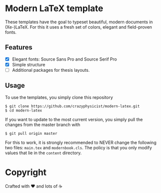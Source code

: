 # Modern LaTeX template

These templates have the goal to typeset beautiful, modern documents in (Xe-)LaTeX.
For this it uses a fresh set of colors, elegant and field-proven fonts.

## Features

- [x] Elegant fonts: Source Sans Pro and Source Serif Pro
- [x] Simple structure
- [ ] Additional packages for thesis layouts.

## Usage

To use the templates, you simply clone this repository
```
$ git clone https://github.com/crazyphysicist/modern-latex.git
$ cd modern-latex
```
If you want to update to the most current version, you simply pull the changes
from the master branch with
```
$ git pull origin master
```
For this to work, it is strongly recommended to NEVER change the following two files:
`main.tex` and `modernbook.cls`. The policy is that you only modify values
that lie in the `content` directory.

# Copyright

Crafted  with :heart: and lots of :coffee:
